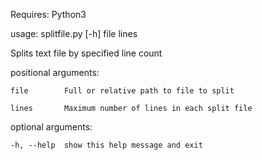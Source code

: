 Requires: Python3

usage: splitfile.py [-h] file lines

Splits text file by specified line count

positional arguments:

    file        Full or relative path to file to split

    lines       Maximum number of lines in each split file

optional arguments:

    -h, --help  show this help message and exit
